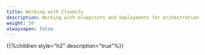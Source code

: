 ```yaml
---
title: Working with Cloudify
description: Working with blueprints and deployments for orchestration
weight: 50
alwaysopen: false
---
```


{{%children style="h2" description="true"%}}
